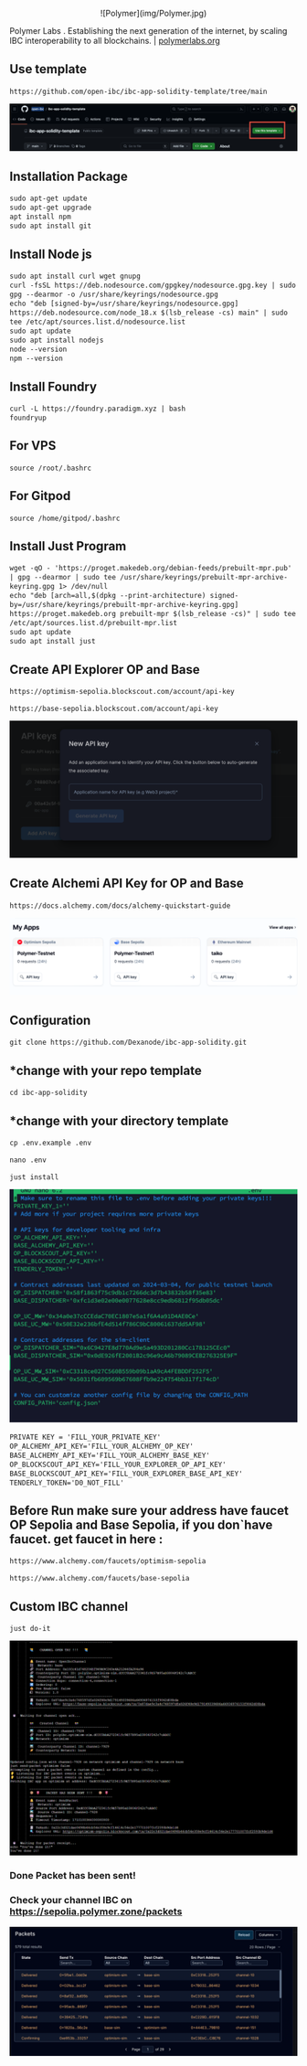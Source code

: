 <p align="center">
  ![Polymer](img/Polymer.jpg) 
</p>

Polymer Labs . Establishing the next generation of the internet, by scaling IBC interoperability to all blockchains. | [polymerlabs.org](http://polymerlabs.org)

## Use template

```
https://github.com/open-ibc/ibc-app-solidity-template/tree/main
```

![Polymer](img/gh_template.png)

## Installation Package

```
sudo apt-get update
sudo apt-get upgrade
apt install npm
sudo apt install git
```

## Install Node js

```
sudo apt install curl wget gnupg
curl -fsSL https://deb.nodesource.com/gpgkey/nodesource.gpg.key | sudo gpg --dearmor -o /usr/share/keyrings/nodesource.gpg
echo "deb [signed-by=/usr/share/keyrings/nodesource.gpg] https://deb.nodesource.com/node_18.x $(lsb_release -cs) main" | sudo tee /etc/apt/sources.list.d/nodesource.list
sudo apt update
sudo apt install nodejs
node --version
npm --version
```

## Install Foundry

```
curl -L https://foundry.paradigm.xyz | bash
foundryup 
```

## For VPS

```
source /root/.bashrc
```

## For Gitpod

```
source /home/gitpod/.bashrc
```

## Install Just Program

```
wget -qO - 'https://proget.makedeb.org/debian-feeds/prebuilt-mpr.pub' | gpg --dearmor | sudo tee /usr/share/keyrings/prebuilt-mpr-archive-keyring.gpg 1> /dev/null
echo "deb [arch=all,$(dpkg --print-architecture) signed-by=/usr/share/keyrings/prebuilt-mpr-archive-keyring.gpg] https://proget.makedeb.org prebuilt-mpr $(lsb_release -cs)" | sudo tee /etc/apt/sources.list.d/prebuilt-mpr.list
sudo apt update
sudo apt install just
```

## Create API Explorer OP and Base

```
https://optimism-sepolia.blockscout.com/account/api-key
```
```
https://base-sepolia.blockscout.com/account/api-key
```

![Polymer](img/API.webp)

## Create Alchemi API Key for OP and Base

```
https://docs.alchemy.com/docs/alchemy-quickstart-guide
```

![Polymer](img/alchemy_apps.webp)

## Configuration

```
git clone https://github.com/Dexanode/ibc-app-solidity.git
```

## *change with your repo template

```
cd ibc-app-solidity
```

## *change with your directory template

```
cp .env.example .env
```

```
nano .env
```

```
just install
```

![Polymer](img/env.webp)

```
PRIVATE KEY = 'FILL_YOUR_PRIVATE_KEY'
OP_ALCHEMY_API_KEY='FILL_YOUR_ALCHEMY_OP_KEY' 
BASE_ALCHEMY_API_KEY='FILL_YOUR_ALCHEMY_BASE_KEY' 
OP_BLOCKSCOUT_API_KEY='FILL_YOUR_EXPLORER_OP_API_KEY' 
BASE_BLOCKSCOUT_API_KEY='FILL_YOUR_EXPLORER_BASE_API_KEY'
TENDERLY_TOKEN='D0_NOT_FILL'
```

## Before Run make sure your address have faucet OP Sepolia and Base Sepolia, if you don`have faucet. get faucet in here :  

```
https://www.alchemy.com/faucets/optimism-sepolia
```

```
https://www.alchemy.com/faucets/base-sepolia
```

## Custom IBC channel

```
just do-it
```

![Polymer](img/success_txn.png)

### Done Packet has been sent!
### Check your channel IBC on https://sepolia.polymer.zone/packets

![Polymer](img/Packets.webp)
